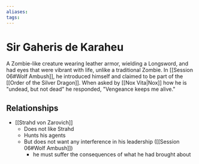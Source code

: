 ```yaml
---
aliases: 
tags: 
---
```


# Sir Gaheris de Karaheu

A Zombie-like creature wearing leather armor, wielding a Longsword, and had eyes that were vibrant with life, unlike a traditional Zombie.  In [[Session 06#Wolf Ambush]], he introduced himself and claimed to be part of the [[Order of the Silver Dragon]].  When asked by [[Nox Vita|Nox]] how he is "undead, but not dead" he responded, "Vengeance keeps me alive."

## Relationships

- [[Strahd von Zarovich]]
	- Does not like Strahd
	- Hunts his agents
	- But does not want any interference in his leadership ([[Session 06#Wolf Ambush]]) 
		- he must suffer the consequences of what he had brought about